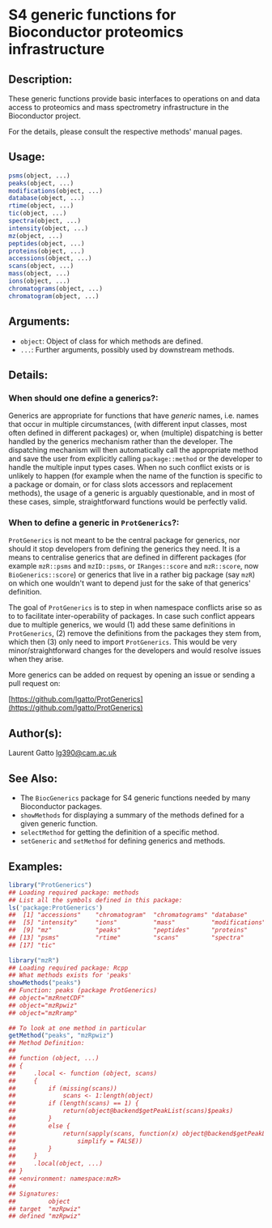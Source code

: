 <!-- README.md is generated from README.Rmd. Please edit that file -->



# S4 generic functions for Bioconductor proteomics infrastructure

## Description:

These generic functions provide basic interfaces to operations on and
data access to proteomics and mass spectrometry infrastructure in the
Bioconductor project.
  
For the details, please consult the respective methods' manual pages.

## Usage:

```r
psms(object, ...)
peaks(object, ...)
modifications(object, ...)
database(object, ...)
rtime(object, ...)
tic(object, ...)
spectra(object, ...)
intensity(object, ...)
mz(object, ...)
peptides(object, ...)
proteins(object, ...)
accessions(object, ...)
scans(object, ...)
mass(object, ...)
ions(object, ...)
chromatograms(object, ...)
chromatogram(object, ...)
```

## Arguments:

- `object`: Object of class for which methods are defined.
- `...`: Further arguments, possibly used by downstream methods.

## Details:

### When should one define a generics?:

Generics are appropriate for functions that have _generic_
names, i.e. names that occur in multiple circumstances, (with
different input classes, most often defined in different
packages) or, when (multiple) dispatching is better handled by
the generics mechanism rather than the developer. The
dispatching mechanism will then automatically call the
appropriate method and save the user from explicitly calling
`package::method` or the developer to handle the multiple input
types cases. When no such conflict exists or is unlikely to
happen (for example when the name of the function is specific to
a package or domain, or for class slots accessors and
replacement methods), the usage of a generic is arguably
questionable, and in most of these cases, simple,
straightforward functions would be perfectly valid.

### When to define a generic in `ProtGenerics`?:

`ProtGenerics` is not meant to be the central package for generics,
nor should it stop developers from defining the generics they need. It
is a means to centralise generics that are defined in different
packages (for example `mzR::psms` and `mzID::psms`, or
`IRanges::score` and `mzR::score`, now `BioGenerics::score`) or
generics that live in a rather big package (say `mzR`) on which one
wouldn't want to depend just for the sake of that generics'
definition.

The goal of `ProtGenerics` is to step in when namespace conflicts
arise so as to to facilitate inter-operability of packages. In case
such conflict appears due to multiple generics, we would (1) add these
same definitions in `ProtGenerics`, (2) remove the definitions from
the packages they stem from, which then (3) only need to import
`ProtGenerics`. This would be very minor/straightforward changes for
the developers and would resolve issues when they arise.

More generics can be added on request by opening an issue or sending a
pull request on:

[https://github.com/lgatto/ProtGenerics](https://github.com/lgatto/ProtGenerics)

## Author(s):

Laurent Gatto <lg390@cam.ac.uk>

## See Also:

- The `BiocGenerics` package for S4 generic functions needed by many
  Bioconductor packages.
- `showMethods` for displaying a summary of the methods defined for a
  given generic function.
- `selectMethod` for getting the definition of a specific method.
- `setGeneric` and `setMethod` for defining generics and methods.

## Examples:


```r
library("ProtGenerics")
## Loading required package: methods
## List all the symbols defined in this package:
ls('package:ProtGenerics')
##  [1] "accessions"    "chromatogram"  "chromatograms" "database"     
##  [5] "intensity"     "ions"          "mass"          "modifications"
##  [9] "mz"            "peaks"         "peptides"      "proteins"     
## [13] "psms"          "rtime"         "scans"         "spectra"      
## [17] "tic"
     
library("mzR")
## Loading required package: Rcpp
## What methods exists for 'peaks'
showMethods("peaks")
## Function: peaks (package ProtGenerics)
## object="mzRnetCDF"
## object="mzRpwiz"
## object="mzRramp"
     
## To look at one method in particular
getMethod("peaks", "mzRpwiz")
## Method Definition:
## 
## function (object, ...) 
## {
##     .local <- function (object, scans) 
##     {
##         if (missing(scans)) 
##             scans <- 1:length(object)
##         if (length(scans) == 1) {
##             return(object@backend$getPeakList(scans)$peaks)
##         }
##         else {
##             return(sapply(scans, function(x) object@backend$getPeakList(x)$peaks, 
##                 simplify = FALSE))
##         }
##     }
##     .local(object, ...)
## }
## <environment: namespace:mzR>
## 
## Signatures:
##         object   
## target  "mzRpwiz"
## defined "mzRpwiz"
```
